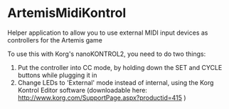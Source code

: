 ArtemisMidiKontrol
==================

Helper application to allow you to use external MIDI input devices as controllers for the Artemis game

To use this with Korg's nanoKONTROL2, you need to do two things:

1. Put the controller into CC mode, by holding down the SET and CYCLE buttons while plugging it in
2. Change LEDs to 'External' mode instead of internal, using the Korg Kontrol Editor software 
(downloadable here: http://www.korg.com/SupportPage.aspx?productid=415 )
